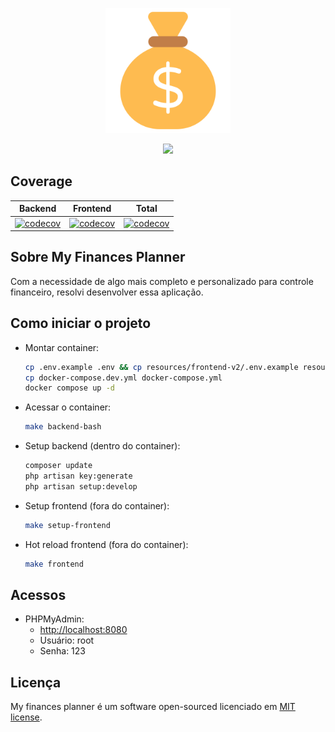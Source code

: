 <p align="center">
    <img src="./public/favicon.png" width="200" alt="application icon">
</p>

<p align="center">
  <a href="https://skillicons.dev">
    <img src="https://skillicons.dev/icons?i=docker,php,html,css,ts,vue,mysql,laravel,vite" />
  </a>
</p>

## Coverage
|                                                                                             Backend                                                                                              |                                                                                             Frontend                                                                                              |                                                                                        Total                                                                                         |
|:------------------------------------------------------------------------------------------------------------------------------------------------------------------------------------------------:|:-------------------------------------------------------------------------------------------------------------------------------------------------------------------------------------------------:|:------------------------------------------------------------------------------------------------------------------------------------------------------------------------------------:|
| [![codecov](https://codecov.io/gh/Jhon-Henkel/my-finances-planner/branch/main/graph/badge.svg?flag=backend&token=ZWK28PWTZF&precision=2)](https://codecov.io/gh/Jhon-Henkel/my-finances-planner) | [![codecov](https://codecov.io/gh/Jhon-Henkel/my-finances-planner/branch/main/graph/badge.svg?flag=frontend&token=ZWK28PWTZF&precision=2)](https://codecov.io/gh/Jhon-Henkel/my-finances-planner) | [![codecov](https://codecov.io/gh/Jhon-Henkel/my-finances-planner/flag/backend/graph/badge.svg?token=ZWK28PWTZF&precision=2)](https://codecov.io/gh/Jhon-Henkel/my-finances-planner) |

## Sobre My Finances Planner
Com a necessidade de algo mais completo e personalizado para controle financeiro, resolvi desenvolver essa aplicação.

## Como iniciar o projeto
- Montar container:
    ```bash
    cp .env.example .env && cp resources/frontend-v2/.env.example resources/frontend-v2/.env
    cp docker-compose.dev.yml docker-compose.yml
    docker compose up -d
    ```

- Acessar o container:
    ```bash
    make backend-bash
    ```

- Setup backend (dentro do container):
    ```bash
    composer update
    php artisan key:generate  
    php artisan setup:develop
    ```
- Setup frontend (fora do container):
    ```bash
    make setup-frontend
    ```
- Hot reload frontend (fora do container):
    ```bash
    make frontend
    ```
## Acessos
- PHPMyAdmin:
    - [http://localhost:8080](http://localhost:8080)
    - Usuário: root
    - Senha: 123

## Licença
My finances planner é um software open-sourced licenciado em [MIT license](https://opensource.org/licenses/MIT).
